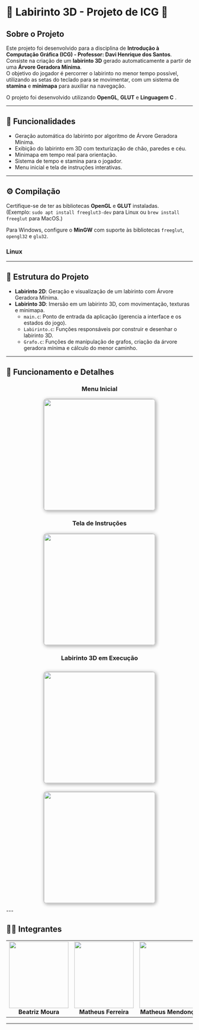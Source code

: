 # 🌟 Labirinto 3D - Projeto de ICG 🌟

## Sobre o Projeto
Este projeto foi desenvolvido para a disciplina de **Introdução à Computação Gráfica (ICG) - Professor:  Davi Henrique dos Santos**.  
Consiste na criação de um **labirinto 3D** gerado automaticamente a partir de uma **Árvore Geradora Mínima**.  
O objetivo do jogador é percorrer o labirinto no menor tempo possível, utilizando as setas do teclado para se movimentar, com um sistema de **stamina** e **minimapa** para auxiliar na navegação.

O projeto foi desenvolvido utilizando **OpenGL**, **GLUT** e  **Linguagem C** .

---

## 🧩 Funcionalidades
- Geração automática do labirinto por algoritmo de Árvore Geradora Mínima.
- Exibição do labirinto em 3D com texturização de chão, paredes e céu.
- Minimapa em tempo real para orientação.
- Sistema de tempo e stamina para o jogador.
- Menu inicial e tela de instruções interativas.

---

## ⚙️ Compilação

Certifique-se de ter as bibliotecas **OpenGL** e **GLUT** instaladas.  
(Exemplo: `sudo apt install freeglut3-dev` para Linux ou `brew install freeglut` para MacOS.)

Para Windows, configure o **MinGW** com suporte às bibliotecas `freeglut`, `opengl32` e `glu32`.

### Linux

---

## 📁 Estrutura do Projeto

- **Labirinto 2D**: Geração e visualização de um labirinto com Árvore Geradora Mínima.
- **Labirinto 3D**: Imersão em um labirinto 3D, com movimentação, texturas e minimapa.
    - `main.c`: Ponto de entrada da aplicação (gerencia a interface e os estados do jogo).
    - `Labirinto.c`: Funções responsáveis por construir e desenhar o labirinto 3D.
    - `Grafo.c`: Funções de manipulação de grafos, criação da árvore geradora mínima e cálculo do menor caminho.

---

## 📸 Funcionamento e Detalhes

<div align="center">

<h3>Menu Inicial</h3>
<img src="https://drive.google.com/uc?export=view&id=1FApcs9yl1NR2bHsw0erFkphaNuDDe76L" width="300px" style="border: 2px solid #ccc; border-radius: 10px; box-shadow: 2px 2px 10px #aaa;">

<h3>Tela de Instruções</h3>
<img src="https://drive.google.com/uc?export=view&id=1WmwQBuSSzjxZJmpDcJHavPiNQG1eFE2-" width="300px" style="border: 2px solid #ccc; border-radius: 10px; box-shadow: 2px 2px 10px #aaa;">

<h3>Labirinto 3D em Execução</h3>
<img src="https://drive.google.com/uc?export=view&id=1Qf3RnUwbvtWOYpjVKENnHOZk6K9MmJs-" width="300px" style="border: 2px solid #ccc; border-radius: 10px; box-shadow: 2px 2px 10px #aaa; margin: 10px;">
<img src="https://drive.google.com/uc?export=view&id=1CuqGuUcwQ2W1bw6TrmJZIHhvf3JS2y2q" width="300px" style="border: 2px solid #ccc; border-radius: 10px; box-shadow: 2px 2px 10px #aaa; margin: 10px;">

</div>
---

## 🧑‍💻 Integrantes
<div align="center">

<table>
  <tr>
    <td align="center">
      <img src="https://drive.google.com/uc?export=view&id=1c5xlO3lX6pE3SHc--1P-lAoRX8Sv_HYQ" width="160" height="180" style="object-fit: cover;"><br>
      <b>Beatriz Moura</b>
    </td>
    <td align="center">
      <img src="https://drive.google.com/uc?export=view&id=19ffZj7PEelyPrItMqpYavFV9cz4ucy7b" width="160" height="180" style="object-fit: cover;"><br>
      <b>Matheus Ferreira</b>
    </td>
    <td align="center">
      <img src="https://drive.google.com/uc?export=view&id=1QEsoGm4mfOv_hIE1Zm67epH88huBR4Bi" width="160" height="180" style="object-fit: cover;"><br>
      <b>Matheus Mendonça</b>
    </td>
  </tr>
</table>

</div>


---


```bash

